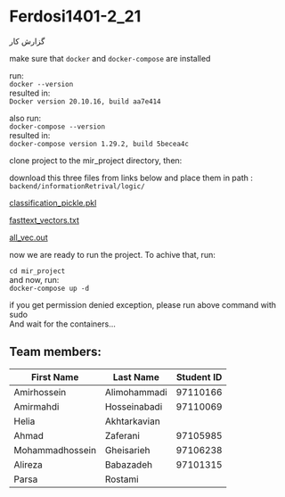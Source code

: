 # Ferdosi1401-2_21

گزارش کار

make sure that `docker` and `docker-compose` are installed

run:\
`docker --version`\
resulted in:\
`Docker version 20.10.16, build aa7e414`

also run:\
`docker-compose --version`\
resulted in:\
`docker-compose version 1.29.2, build 5becea4c`

clone project to the mir_project directory, then:

download this three files from links below and place them in path : `backend/informationRetrival/logic/`

[classification_pickle.pkl](https://drive.google.com/file/d/1-1c4ODqDi_ssdwOw1ZiEQoJSODVmbboW/view?usp=sharing)

[fasttext_vectors.txt](https://drive.google.com/file/d/1P8yihfE6C8Kmi3VTSfr0CrvzovzL6hBn/view?usp=sharing)

[all_vec.out](https://drive.google.com/file/d/11KHGgkyaUyBUzGp1zqJkR75K6TdClkPq/view?usp=sharing)

now we are ready to run the project. To achive that, run:

`cd mir_project`\
and now, run:\
`docker-compose up -d`

if you get permission denied exception, please run above command with sudo \
And wait for the containers... 


## Team members:
|First Name|Last Name|Student ID|
|---|---|---|
|Amirhossein|Alimohammadi|97110166|
|Amirmahdi|Hosseinabadi|97110069|
|Helia|Akhtarkavian||
|Ahmad|Zaferani|97105985|
|Mohammadhossein|Gheisarieh|97106238|
|Alireza|Babazadeh|97101315|
|Parsa|Rostami||
